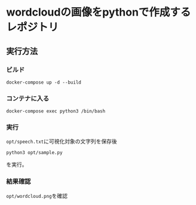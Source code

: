 # wordcloudの画像をpythonで作成するレポジトリ
## 実行方法
### ビルド
```
docker-compose up -d --build
```
### コンテナに入る
```
docker-compose exec python3 /bin/bash
```

### 実行
`opt/speech.txt`に可視化対象の文字列を保存後
```
python3 opt/sample.py
```
を実行。

### 結果確認
`opt/wordcloud.png`を確認